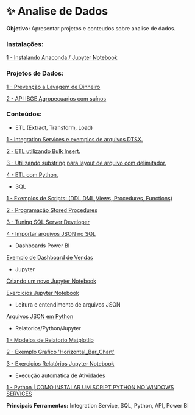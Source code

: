 # ✨ Analise de Dados

<b>Objetivo:</b> Apresentar projetos e conteudos sobre analise de dados.

<h3 align="left">Instalações:</h3>

<div> 
<p><a href="https://github.com/JosiTubaroski/Analise_de_Dados/blob/main/Instalacoes/1.%20Instalando%20o%20Jupyter%20-%20Pacote%20Anaconda%20para%20Programa%C3%A7%C3%A3o%20em%20Python.ipynb">1 - Instalando Anaconda / Jupyter Notebook </a></p>
</div> 

<h3 align="left">Projetos de Dados:</h3>
<div> 
<p><a href="https://github.com/JosiTubaroski/Analise_de_Dados/blob/main/Prevencao_Lavagem_Dinheiro/Rastreamento_prevencao_Lavagem_Dinheiro.ipynb">1 - Prevenção a Lavagem de Dinheiro</a></p>
</div> 
<div> 
<p><a href="https://github.com/JosiTubaroski/Analise_de_Dados/blob/main/APIIBGE_Agropecuarios_com_Suinos/APIIBGE_Agropecuarios_com_Suinos.ipynb">2 - API IBGE Agropecuarios com suínos</a></p>
</div> 

<h3 align="left">Conteúdos:</h3>

 - ETL (Extract, Transform, Load)
<div> 
<p><a href="https://github.com/JosiTubaroski/ETL_Integration_Service">1 - Integration Services e exemplos de arquivos DTSX.</a></p>
</div> 

<div> 
<p><a href="https://github.com/JosiTubaroski/BulkInsert/tree/main#readme">2 - ETL utilizando Bulk Insert.</a></p>
</div> 

<div> 
<p><a href="https://github.com/JosiTubaroski/BulkInsert/tree/main/Substring_Leitura_layout_arquivo">3 - Utilizando substring para layout de arquivo com delimitador.</a></p>
</div> 

<div> 
<p><a href="https://github.com/JosiTubaroski/ETL_com_python">4 - ETL com Python.</a></p>
</div> 

 - SQL
<div> 
<p><a href="https://github.com/JosiTubaroski/SQL">1 - Exemplos de Scripts: (DDL,DML,Views, Procedures, Functions)</a></p>
</div> 

<div> 
<p><a href="https://github.com/JosiTubaroski/SQL-Server-Developer_ProgramacaoTotalStoredProcedure">2 - Programação Stored Procedures</a></p>
</div> 

<div> 
<p><a href="https://github.com/JosiTubaroski/SQL_Server_Developer_Tuning_Codigoscom_maximo_desempenho.">3 - Tuning SQL Server Developer</a></p>
</div> 

<div> 
<p><a href="https://github.com/JosiTubaroski/SQL/blob/main/02_Importar_Arquivo_JsonSQL.sql">4 - Importar arquivos JSON no SQL</a></p>
</div> 

 - Dashboards Power BI
<div> 
<p><a href="https://app.powerbi.com/view?r=eyJrIjoiYmMwNTY5YTUtYjhkMi00NDJhLTgyNWYtODFhZjEwNTgyNTEzIiwidCI6IjA5ZGM2NmU5LTViNGYtNDA4My04MWM1LWZmODU2YjM3Mjc0MyJ9">Exemplo de Dashboard de Vendas</a></p>
</div> 

 - Jupyter

<div> 
<p><a href="https://github.com/JosiTubaroski/Analise_de_Dados/blob/main/NovoNote/01%20-%20Criar%20um%20Novo%20Notebook.ipynb">Criando um novo Jupyter Notebook</a></p>
</div> 

<div> 
<p><a href="https://github.com/JosiTubaroski/Jupyter-exercises">Exercicios Jupyter Notebook </a></p>
</div> 

 - Leitura e entendimento de arquivos JSON
<div> 
<p><a href="https://github.com/JosiTubaroski/Analise_de_Dados/blob/main/Arquivos_JSON_Python/Arquivos%20JSON%20em%20Python.ipynb">Arquivos JSON em Python</a></p>
</div> 

 - Relatorios/Python/Jupyter

<div> 
<p><a href="https://matplotlib.org/stable/gallery/index.html">1 - Modelos de Relatorio Matplotlib</a></p>
</div> 

<div> 
<p><a href="https://github.com/JosiTubaroski/Analise_de_Dados/blob/main/Horizontal_Bar_Chart/02_Grafico_Horizontal_Bar_Chart.ipynb">
 2 - Exemplo Grafico 'Horizontal_Bar_Chart'</a></p>
</div> 

<div> 
<p><a href="https://github.com/JosiTubaroski/Jupyter_Relatorios_Matplotlib">
 3 - Exercicios Relatórios Jupyter Notebook</a></p>
</div> 


- Execução automatica de Atividades

<div> 
<p><a href="https://github.com/JosiTubaroski/Python_Windows_Services">
 1 - Python | COMO INSTALAR UM SCRIPT PYTHON NO WINDOWS SERVICES </a></p>
</div> 




<b>Principais Ferramentas:</b> Integration Service, SQL, Python, API, Power BI
